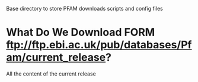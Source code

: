 Base directory to store PFAM downloads scripts and config files

# What Do We Download FORM ftp://ftp.ebi.ac.uk/pub/databases/Pfam/current_release?

All the content of the current release
  
